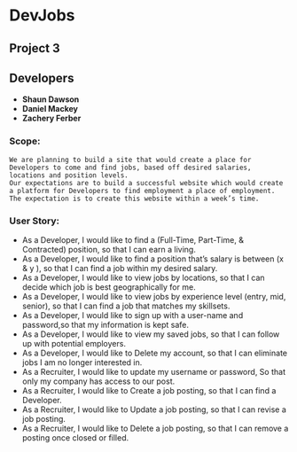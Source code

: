 # DevJobs 
## Project 3

## Developers
- **Shaun Dawson**
- **Daniel Mackey**
- **Zachery Ferber**


### Scope:

    We are planning to build a site that would create a place for Developers to come and find jobs, based off desired salaries, locations and position levels. 
    Our expectations are to build a successful website which would create a platform for Developers to find employment a place of employment. The expectation is to create this website within a week’s time.

### User Story:

-  As a Developer, I would like to find a (Full-Time, Part-Time, & Contracted) position, so that I can earn a living.
-  As a Developer, I would like to find a position that’s salary is between (x & y ), so that I can find a job within my desired salary. 
-  As a Developer, I would like to view jobs by locations, so that I can decide which job is best geographically for me.
-  As a Developer, I would like to view jobs by experience level (entry, mid, senior), so that I can find a job that matches my skillsets.
-  As a Developer, I would like to sign up with a user-name and password,so that my information is kept safe.
-  As a Developer, I would like to view my saved jobs, so that I can follow up with potential employers.
-  As a Developer, I would like to Delete my account, so that I can eliminate jobs I am no longer interested in.
-  As a Recruiter, I would like to update my username or password, So that only my company has access to our post.
-  As a Recruiter, I would like to Create a job posting, so that I can find a Developer.
-  As a Recruiter, I would like to Update a job posting, so that I can revise a job posting.
-  As a Recruiter, I would like to Delete a job posting, so that I can remove a posting once closed or filled.
